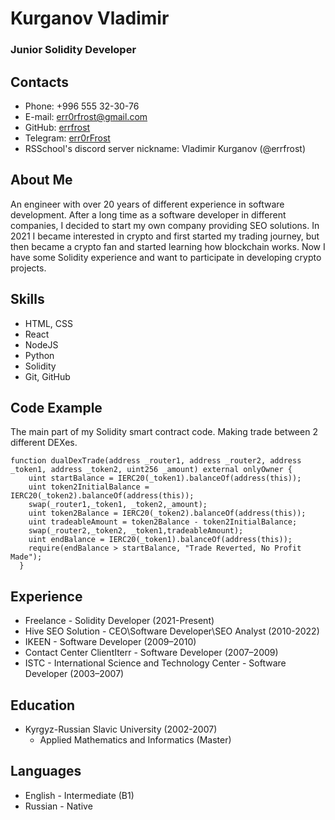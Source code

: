 # Kurganov Vladimir
### Junior Solidity Developer

## Contacts

- Phone: +996 555 32-30-76
- E-mail: err0rfrost@gmail.com
- GitHub: [errfrost](https://github.com/errfrost)
- Telegram: [err0rFrost](https://t.me/err0rFrost)
- RSSchool's discord server nickname: Vladimir Kurganov (@errfrost)

## About Me

An engineer with over 20 years of different experience in software development. After a long time as a software developer
in different companies, I decided to start my own company providing SEO solutions. In 2021 I became interested in crypto
and first started my trading journey, but then became a crypto fan and started learning how blockchain works. Now I
have some Solidity experience and want to participate in developing crypto projects.

## Skills

- HTML, CSS
- React
- NodeJS
- Python
- Solidity
- Git, GitHub

## Code Example

The main part of my Solidity smart contract code. Making trade between 2 different DEXes.
```
function dualDexTrade(address _router1, address _router2, address _token1, address _token2, uint256 _amount) external onlyOwner {
    uint startBalance = IERC20(_token1).balanceOf(address(this));
    uint token2InitialBalance = IERC20(_token2).balanceOf(address(this));
    swap(_router1,_token1, _token2,_amount);
    uint token2Balance = IERC20(_token2).balanceOf(address(this));
    uint tradeableAmount = token2Balance - token2InitialBalance;
    swap(_router2,_token2, _token1,tradeableAmount);
    uint endBalance = IERC20(_token1).balanceOf(address(this));
    require(endBalance > startBalance, "Trade Reverted, No Profit Made");
  }
```

## Experience

- Freelance - Solidity Developer (2021-Present)
- Hive SEO Solution - CEO\Software Developer\SEO Analyst (2010-2022)
- IKEEN - Software Developer (2009–2010)
- Contact Center ClientIterr - Software Developer (2007–2009)
- ISTC - International Sсience and Technology Center - Software Developer (2003–2007)

## Education

- Kyrgyz-Russian Slavic University (2002-2007)
    - Applied Mathematics and Informatics (Master)

## Languages

- English - Intermediate (B1)
- Russian - Native